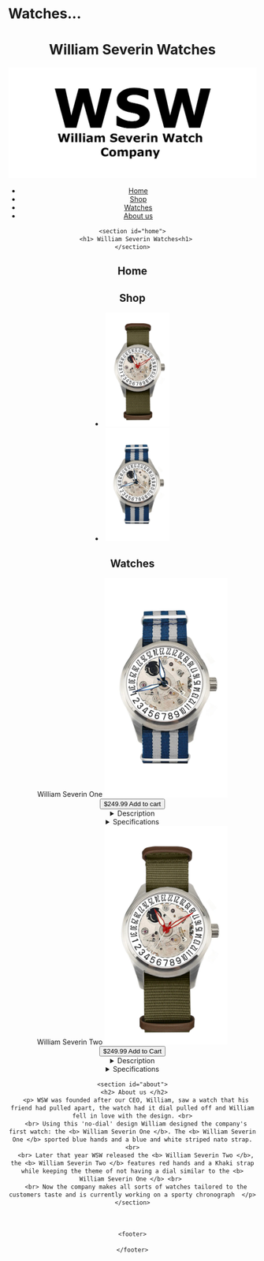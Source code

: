 # Watches...
<!DOCTYPE html>
<html lang="en">
<head>
    <meta charset="UTF-8">
    <meta name="viewport" content="width=device-width, initial-scale=1.0">
    <link rel="stylesheet" href="styles.css"> 
</head>
<body>
    <header>
        <h1>William Severin Watches</h1>
        <img src = "WSWLOGO.png"> 
        <nav>
            <ul>
                <li><a href="#home">Home</a></li>
                <li><a href="#shop">Shop</a></li>
                <li><a href="#watches">Watches</a></li>
                <li><a href="#about">About us</a></li>
            </ul>
        </nav>

    <section id="home">
       <h1> William Severin Watches<h1> 
    </section>
<h2> Home </h2> 
    <section id="shop">
<h2> Shop </h2> 
<li><a href="#watch 2"><img src = "WSW2.png"  alt = "William Severin Two" width = "130"></a></li> <li><a href="#watch 1"><img src = "Bluewatchconcept.png" width = "130" height = "230"></a></li> 
    </section>
    <h2> Watches </h2>
    <section id= "watch 1" 
    <h2> William Severin One </h2> 
    <img src = "Bluewatchconcept.png" width ="250">
    <button> $249.99 Add to cart </button>
   <details><summary> Description </summary> 
    <p> The <b> William Severin One </b> is a concept watch designed in house. It has no dial and features beautiful blue hands with an automatic movement and a nylon strap. </p>
   </details>
   <details><summary> Specifications </summary> 
    <p> Movement | Seiko NH35 (3 hand & date) <br> Case size | 40mm 
    <br> Case material | Stainless Steel
    <br> Crystal type | Saphire crystal
    <br> Reference Number | WSW-1-22</p>
   </details>
   </section>
   <section id= "watch 2" 
   <h2> William Severin Two </h2> 
   <img src = "WSW2.png" width ="250">
   <button> $249.99 Add to Cart</button>
  <details><summary> Description </summary> 
   <p> The <b> William Severin Two </b> is a concept watch designed in house. It has no dial and features beautiful red hands with an automatic movement and a nylon strap. </p>
  </details>
  <details><summary> Specifications </summary> 
   <p> Movement | Seiko NH35 (3 hand & date) <br> Case size | 40mm 
   <br> Case material | Stainless Steel 
   <br> Crystal type | Saphire crystal
   <br> Reference Number | WSW-2-22</p>
  </details>
  </section>
    
    <section id="about">
      <h2> About us </h2> 
      <p> WSW was founded after our CEO, William, saw a watch that his friend had pulled apart, the watch had it dial pulled off and William fell in love with the design. <br>
      <br> Using this 'no-dial' design William designed the company's first watch: the <b> William Severin One </b>. The <b> William Severin One </b> sported blue hands and a blue and white striped nato strap. <br>
      <br> Later that year WSW released the <b> William Severin Two </b>, the <b> William Severin Two </b> features red hands and a Khaki strap while keeping the theme of not having a dial similar to the <b> William Severin One </b> <br> 
      <br> Now the company makes all sorts of watches tailored to the customers taste and is currently working on a sporty chronograph  </p>
    </section>

 

    <footer>
        
    </footer>
  </header>
</body>
</html>


    
